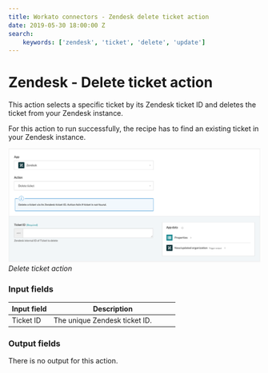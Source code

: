 ```yaml
---
title: Workato connectors - Zendesk delete ticket action
date: 2019-05-30 18:00:00 Z
search:
    keywords: ['zendesk', 'ticket', 'delete', 'update']
---
```


# Zendesk - Delete ticket action
This action selects a specific ticket by its Zendesk ticket ID and deletes the ticket from your Zendesk instance.

For this action to run successfully, the recipe has to find an existing ticket in your Zendesk instance.

![Delete ticket action](/assets/images/connectors/zendesk/delete-ticket-action.png)
*Delete ticket action*

### Input fields
<table class="unchanged rich-diff-level-one">
  <thead>
    <tr>
      <th width='25%'>Input field</th>
      <th>Description</th>
    </tr>
  </thead>
  <tbody>
    <tr>
      <td>Ticket ID</a></td>
      <td>
        The unique Zendesk ticket ID.
      </td>
    </tr>
  </tbody>
</table>

### Output fields
There is no output for this action.
